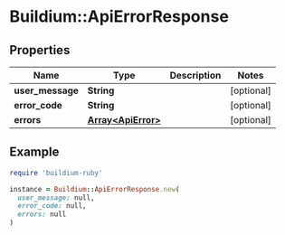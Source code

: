 # Buildium::ApiErrorResponse

## Properties

| Name | Type | Description | Notes |
| ---- | ---- | ----------- | ----- |
| **user_message** | **String** |  | [optional] |
| **error_code** | **String** |  | [optional] |
| **errors** | [**Array&lt;ApiError&gt;**](ApiError.md) |  | [optional] |

## Example

```ruby
require 'buildium-ruby'

instance = Buildium::ApiErrorResponse.new(
  user_message: null,
  error_code: null,
  errors: null
)
```

